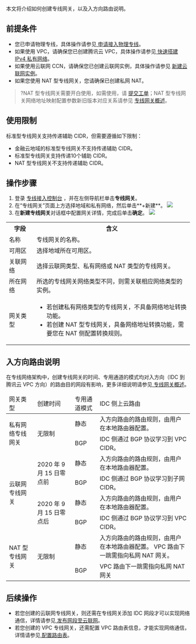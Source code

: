 本文将介绍如何创建专线网关，以及入方向路由说明。

## 前提条件
- 您已申请物理专线，具体操作请参见[ 申请接入物理专线](https://cloud.tencent.com/document/product/216/48586)。
- 如果使用 VPC，请确保您已创建腾讯云 VPC，具体操作请参见[ 快速搭建 IPv4 私有网络](https://cloud.tencent.com/document/product/215/30716)。
- 如果使用云联网 CCN，请确保您已创建云联网实例，具体操作请参见 [新建云联网实例](https://cloud.tencent.com/document/product/877/18752)。
- 如果您使用 NAT 型专线网关，您请确保已创建私网 NAT。
>?NAT 型专线网关需要开白使用，如需使用，请 [提交工单](https://console.cloud.tencent.com/workorder/category)；NAT 型专线网关网络地址映射配置参数新旧版本对应关系请参见 [专线网关概述](https://cloud.tencent.com/document/product/216/49570)。



## 使用限制
标准型专线网关支持传递辅助 CIDR，但需要遵循如下限制：
- 金融云地域的标准型专线网关不支持传递辅助 CIDR。
- 标准型专线网关支持传递10个辅助 CIDR。
- NAT 型专线网关不支持传递辅助 CIDR。


## 操作步骤
1. 登录 [专线接入控制台](https://console.cloud.tencent.com/dc/dc) ，并在左侧导航栏单击**专线网关**。
2. 在“专线网关”页面上方选择地域和私有网络，然后单击**+新建**。
![](https://main.qcloudimg.com/raw/637f6131afd200c2c83b7c3091c2cee4.png)
3. 在**新建专线网关**对话框中配置网关详情，完成后单击**确定**。
![](https://qcloudimg.tencent-cloud.cn/raw/8f05871ff81c6cf0a7819cb92b280064.png)
<table>
<tr>
<th width="15%">字段</th>
<th width="85%">含义</th>
</tr>
<tr>
<td>名称</td>
<td>专线网关的名称。</td>
</tr>
<tr>
<td>可用区</td>
<td>选择地域所在可用区。</td>
</tr>
<tr>
<td>关联网络</td>
<td>选择云联网类型、私有网络或 NAT 类型的专线网关。</td>
</tr>
<tr>
<td>所在网络</td>
<td>所选的专线网关网络类型不同，则需关联相应网络类型的实例。</td>
</tr>
<tr>
<td>网关类型</td>
<td><ul><li>若创建私有网络类型的专线网关，不具备网络地址转换功能。</li><li>若创建 NAT 型专线网关，具备网络地址转换功能，需要您在 NAT 侧配置转换规则。</li></ul></td>
</tr>
</table>

## 入方向路由说明
在专线网络架构中，创建专线网关的时间、专用通道的模式均对入方向（IDC 到腾讯云 VPC 方向）的路由目的网段有影响，更多详细说明请参见[ 专线网关概述](https://cloud.tencent.com/document/product/216/49570)。
<table>
 <thead>
  <td>网关类型</td>
  <td>创建时间</td>
  <td>专用通道模式</td>
  <td>IDC 侧上云路由</td>
 </thead>
 <tbody>
 <tr>
  <td rowspan="2">私有网络专线网关</td>
  <td rowspan="2">无限制</td>
  <td>静态</td>
  <td> 入方向路由的路由规则，由用户在本地路由器配置。</td>
 </tr>
 <tr>
  <td>BGP</td>
  <td>IDC 侧通过 BGP 协议学习到 VPC CIDR。</td>
 </tr>
 <tr>
  <td rowspan="4">云联网专线网关</td>
  <td rowspan="2" >2020 年 9 月 15
  日零点前</td>
  <td>静态</td>
  <td> 入方向路由的路由规则，由用户在本地路由器配置。</td>
 </tr>
 <tr>
  <td>BGP</td>
  <td>IDC 侧通过 BGP 协议学习到子网 CIDR。</td>
 </tr>
<tr>
<td rowspan="2">2020 年 9 月 15 日零点后</td>
<td>静态</td>
<td> 入方向路由的路由规则，由用户在本地路由器配置。</td>
</tr>
<tr>
<td>BGP</td>
<td>IDC 侧通过 BGP 协议学习到 VPC CIDR。</td>
</tr>
<tr>
<td rowspan="2">NAT 型专线网关</td>
<td rowspan="2">无限制</td>
<td>静态</td>
<td>入方向路由的路由规则，由用户在本地路由器配置。
VPC 路由下一跳需指向私网 NAT 网关。
</td>
</tr>
<tr>
<td>BGP</td>
<td>VPC 路由下一跳需指向私网 NAT 网关</td>
</tr>
</tbody></table>



## 后续操作
- 若您创建的云联网专线网关，则还需在专线网关添加 IDC 网段才可以实现网络通信，详情请参见[ 发布网段至云联网](https://cloud.tencent.com/document/product/216/50956)。
- 若您创建的 VPC 专线网关，还需配置 VPC 路由表信息，才能实现网络通信，详情请参见[ 配置路由表](https://cloud.tencent.com/document/product/216/19259)。
